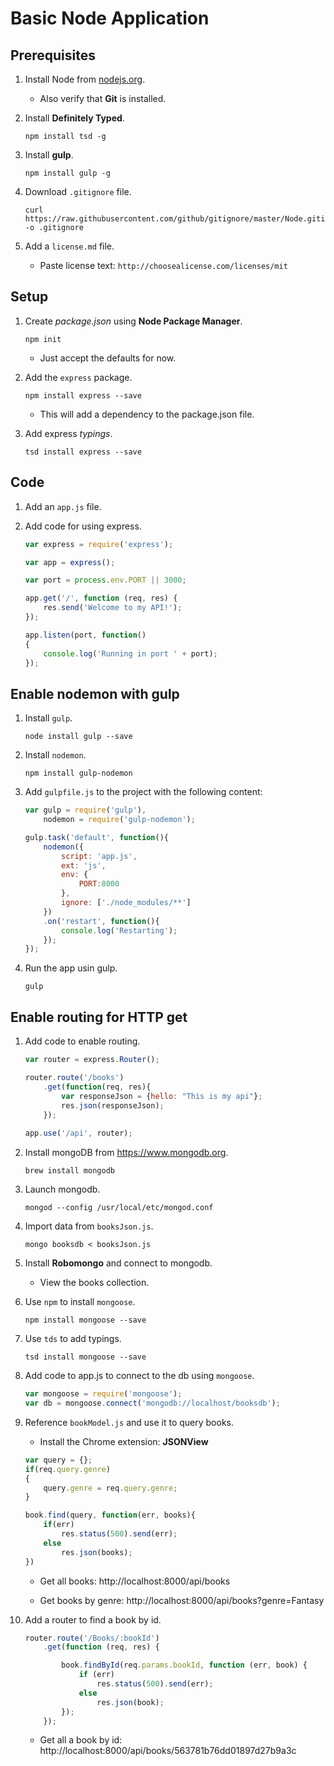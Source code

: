 # Basic Node Application

## Prerequisites

1. Install Node from [nodejs.org](http://nodejs.org).

	- Also verify that **Git** is installed.
	
2. Install **Definitely Typed**.

	```shell
	npm install tsd -g
	```

3. Install **gulp**.

	```shell
	npm install gulp -g
	```

4. Download `.gitignore` file.

	```shell
	curl https://raw.githubusercontent.com/github/gitignore/master/Node.gitignore -o .gitignore
	```

5. Add a `license.md` file.

	- Paste license text: `http://choosealicense.com/licenses/mit`

## Setup

1. Create *package.json* using **Node Package Manager**.

	```shell
	npm init
	```

	- Just accept the defaults for now.

2. Add the `express` package.

	```shell
	npm install express --save
	```
	
	- This will add a dependency to the package.json file.
	
3. Add express *typings*.	

	```shell
	tsd install express --save
	```

## Code

1. Add an `app.js` file.

2. Add code for using express.

	```js
	var express = require('express');
	
	var app = express();
	
	var port = process.env.PORT || 3000;
	
	app.get('/', function (req, res) {
		res.send('Welcome to my API!');
	});
	
	app.listen(port, function()
	{
		console.log('Running in port ' + port);
	});
	
	```
	
## Enable nodemon with gulp

1. Install `gulp`.

	```shell
	node install gulp --save
	```
	
2. Install `nodemon`.

	```shell
	npm install gulp-nodemon
	```
	
3. Add `gulpfile.js` to the project with the following content:

	```js
	var gulp = require('gulp'),
		nodemon = require('gulp-nodemon');
	
	gulp.task('default', function(){
		nodemon({
			script: 'app.js',
			ext: 'js',
			env: {
				PORT:8000
			},
			ignore: ['./node_modules/**']
		})
		.on('restart', function(){
			console.log('Restarting');
		});
	});
	```
	
4. Run the app usin gulp.

	```shell
	gulp
	```
	
## Enable routing for HTTP get

1. Add code to enable routing.

	```js
	var router = express.Router();
	
	router.route('/books')
		.get(function(req, res){
			var responseJson = {hello: "This is my api"};
			res.json(responseJson);
		});
		
	app.use('/api', router);
	```

2. Install mongoDB from https://www.mongodb.org.

	```shell
	brew install mongodb
	```
	
3. Launch mongodb.

	```shell
	mongod --config /usr/local/etc/mongod.conf
	```

4. Import data from `booksJson.js`.

	```shell
	mongo booksdb < booksJson.js
	```

5. Install **Robomongo** and connect to mongodb.
	- View the books collection.
	
6. Use `npm` to install `mongoose`.

	```shell
	npm install mongoose --save
	```

7. Use `tds` to add typings.

	```shell
	tsd install mongoose --save
	```

8. Add code to app.js to connect to the db using `mongoose`.

	```js
	var mongoose = require('mongoose');
	var db = mongoose.connect('mongodb://localhost/booksdb');
	```

9. Reference `bookModel.js` and use it to query books.
	- Install the Chrome extension: **JSONView**

	```js
	var query = {};
	if(req.query.genre)
	{
		query.genre = req.query.genre;
	}

	book.find(query, function(err, books){
		if(err)
			res.status(500).send(err);
		else
			res.json(books);
	})
	```
	
	- Get all books:
	http://localhost:8000/api/books

	- Get books by genre:
	http://localhost:8000/api/books?genre=Fantasy

10. Add a router to find a book by id.

	```js
	router.route('/Books/:bookId')
		.get(function (req, res) {
	
			book.findById(req.params.bookId, function (err, book) {
				if (err)
					res.status(500).send(err);
				else
					res.json(book);
			});
		});
	```
	
	- Get all a book by id:
	http://localhost:8000/api/books/563781b76dd01897d27b9a3c

